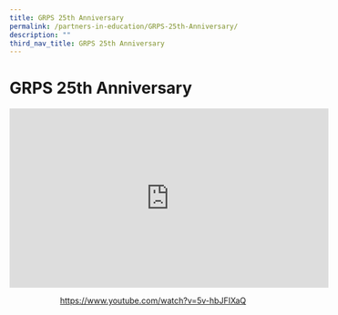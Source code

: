 ```yaml
---
title: GRPS 25th Anniversary
permalink: /partners-in-education/GRPS-25th-Anniversary/
description: ""
third_nav_title: GRPS 25th Anniversary
---
```


# GRPS 25th Anniversary
<p style="text-align: center;"><iframe width="560" height="315" src="https://www.youtube.com/embed/5v-hbJFIXaQ" title="YouTube video player" frameborder="0" allow="accelerometer; autoplay; clipboard-write; encrypted-media; gyroscope; picture-in-picture" allowfullscreen></iframe></p>

<p style="text-align: center;"><a href="https://www.youtube.com/watch?v=5v-hbJFIXaQ">https://www.youtube.com/watch?v=5v-hbJFIXaQ</a></p>